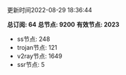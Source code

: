 更新时间2022-08-29 18:36:44

**总订阅: 64**
**总节点: 9200**
**有效节点: 2023**
- ss节点: 248
- trojan节点: 121
- v2ray节点: 1649
- ssr节点: 5
